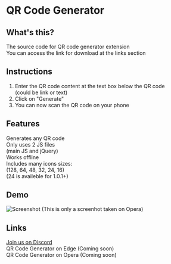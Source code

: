 # QR Code Generator
## What's this?
The source code for QR code generator extension
<br>You can access the link for download at the links section
## Instructions
1. Enter the QR code content at the text box below the QR code
<br>(could be link or text)
2. Click on "Generate"
3. You can now scan the QR code on your phone
## Features
Generates any QR code
<br>Only uses 2 JS files
<br>(main JS and jQuery)
<br>Works offline
<br>Includes many icons sizes:
<br>(128, 64, 48, 32, 24, 16)
<br>(24 is availeble for 1.0.1+)
## Demo
![Screenshot](https://user-images.githubusercontent.com/92959844/152666400-1066cf22-2b66-4dfe-b1e5-0b01d86305da.png)
(This is only a screenhot taken on Opera)
## Links
[Join us on Discord](https://discord.gg/twvxN8Szrz)
<br>QR Code Generator on Edge (Coming soon)
<br>QR Code Generator on Opera (Coming soon)

